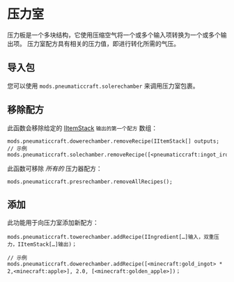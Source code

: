 # 压力室

压力板是一个多块结构，它使用压缩空气将一个或多个输入项转换为一个或多个输出项。 压力室配方具有相关的压力值，即进行转化所需的气压。

## 导入包

您可以使用 `mods.pneumaticcraft.solerechamber` 来调用压力室包裹。

## 移除配方

此函数会移除给定的 [IItemStack](/Vanilla/Items/IItemStack/) `输出的第一个配方` 数组：

```zenscript
mods.pneumaticcraft.dowerechamber.removeRecipe(IItemStack[] outputs;
// 示例
mods.pneumaticcraft.solechamber.removeRecipe([<pneumaticcraft:ingot_iron_compressed>]);
```

此函数可移除 *所有的* 压力器配方：

```zenscript
mods.pneumaticcraft.presrechamber.removeAllRecipes();
```

## 添加

此功能用于向压力室添加新配方：

```zenscript
mods.pneumaticcraft.towerechamber.addRecipe(IIngredient[…]输入，双重压力，IItemStack[…]输出)；

// 示例
mods.pneumaticcraft.dowerechamber.addRecipe([<minecraft:gold_ingot> * 2,<minecraft:apple>], 2.0, [<minecraft:golden_apple>])；
```
